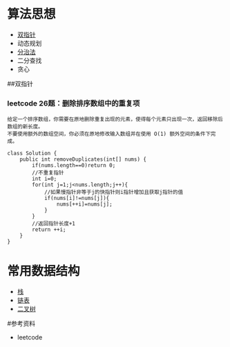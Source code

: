 # 算法思想
- [双指针](##双指针)
- 动态规划
- [分治法](##分治法)
- 二分查找
- 贪心

##双指针
### leetcode 26题：删除排序数组中的重复项
```
给定一个排序数组，你需要在原地删除重复出现的元素，使得每个元素只出现一次，返回移除后数组的新长度。
不要使用额外的数组空间，你必须在原地修改输入数组并在使用 O(1) 额外空间的条件下完成。

class Solution {
    public int removeDuplicates(int[] nums) {
        if(nums.length==0)return 0;
        //不重复指针
        int i=0;
        for(int j=1;j<nums.length;j++){
            //如果慢指针非等于j的快指针则i指针增加且获取j指针的值
            if(nums[i]!=nums[j]){
                nums[++i]=nums[j];
            }
        }
        //返回指针长度+1
        return ++i;
    }
}
```
# 常用数据结构
- [栈](##栈)
- [链表](##链表)
- [二叉树](##二叉树)

#参考资料
- leetcode
